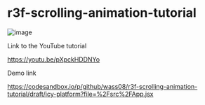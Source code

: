 # r3f-scrolling-animation-tutorial

![image](https://user-images.githubusercontent.com/6551176/216549194-a1cf4bc0-db5b-4773-aebc-7db5ce0d3459.png)


Link to the YouTube tutorial 

https://youtu.be/pXpckHDDNYo


Demo link

https://codesandbox.io/p/github/wass08/r3f-scrolling-animation-tutorial/draft/icy-platform?file=%2Fsrc%2FApp.jsx



